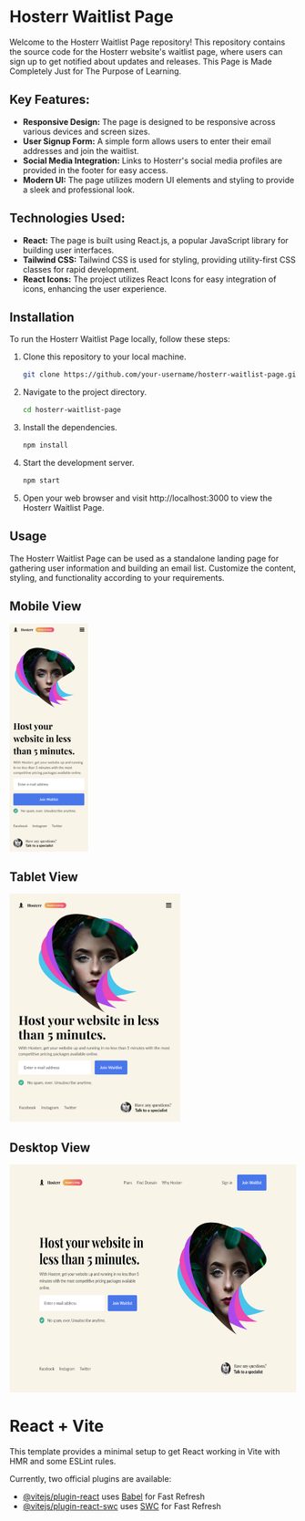 # Hosterr Waitlist Page

Welcome to the Hosterr Waitlist Page repository! This repository contains the source code for the Hosterr website's waitlist page, where users can sign up to get notified about updates and releases.
This Page is Made Completely Just for The Purpose of Learning.

## Key Features:
- **Responsive Design:** The page is designed to be responsive across various devices and screen sizes.
- **User Signup Form:** A simple form allows users to enter their email addresses and join the waitlist.
- **Social Media Integration:** Links to Hosterr's social media profiles are provided in the footer for easy access.
- **Modern UI:** The page utilizes modern UI elements and styling to provide a sleek and professional look.

## Technologies Used:
- **React:** The page is built using React.js, a popular JavaScript library for building user interfaces.
- **Tailwind CSS:** Tailwind CSS is used for styling, providing utility-first CSS classes for rapid development.
- **React Icons:** The project utilizes React Icons for easy integration of icons, enhancing the user experience.

## Installation
To run the Hosterr Waitlist Page locally, follow these steps:

1. Clone this repository to your local machine.
   ```bash
   git clone https://github.com/your-username/hosterr-waitlist-page.git
   ```
2. Navigate to the project directory.
   ```bash
   cd hosterr-waitlist-page
   ```
3. Install the dependencies.
   ```bash
   npm install
   ```
4. Start the development server.
   ```bash
   npm start
   ```
5. Open your web browser and visit http://localhost:3000 to view the Hosterr Waitlist Page.

## Usage
The Hosterr Waitlist Page can be used as a standalone landing page for gathering user information and building an email list. Customize the content, styling, and functionality according to your requirements.
## Mobile View
<img src="https://github.com/shubhamkr790/Hosterr-Waitlist-Page/blob/main/Design/Landing%20Page%20-%20Mobile%20View.png" alt="image" height="400">

## Tablet View
<img src="https://github.com/shubhamkr790/Hosterr-Waitlist-Page/blob/main/Design/Landing%20Page%20-%20Tablet%20View.png" alt="tab" height="400">

## Desktop View
<img src="https://github.com/shubhamkr790/Hosterr-Waitlist-Page/blob/main/Design/Landing%20Page%20-%20Desktop%20View.png" alt="desktop" height="400">

# React + Vite

This template provides a minimal setup to get React working in Vite with HMR and some ESLint rules.

Currently, two official plugins are available:

- [@vitejs/plugin-react](https://github.com/vitejs/vite-plugin-react/blob/main/packages/plugin-react/README.md) uses [Babel](https://babeljs.io/) for Fast Refresh
- [@vitejs/plugin-react-swc](https://github.com/vitejs/vite-plugin-react-swc) uses [SWC](https://swc.rs/) for Fast Refresh
